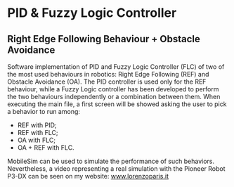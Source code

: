 # PID & Fuzzy Logic Controller

## Right Edge Following Behaviour + Obstacle Avoidance

Software implementation of PID and Fuzzy Logic Controller (FLC) of two of the most used behaviours in robotics: Right Edge Following (REF) and Obstacle Avoidance (OA). The PID controller is used only for the REF behaviour, while a Fuzzy Logic controller has been developed to perform the two behaviours independently or a combination between them.
When executing the main file, a first screen will be showed asking the user to pick a behavior to run among:
-	REF with PID;
-	REF with FLC;
-	OA with FLC;
-	OA + REF with FLC.

MobileSim can be used to simulate the performance of such behaviors. Nevertheless, a video representing a real simulation with the Pioneer Robot P3-DX can be seen on my website: www.lorenzoparis.it
